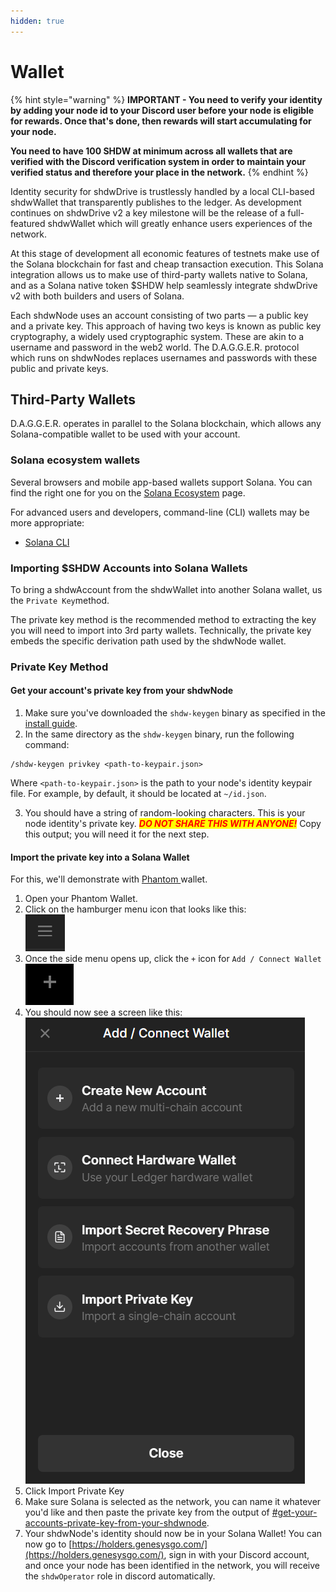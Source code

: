 ```yaml
---
hidden: true
---
```


# Wallet

{% hint style="warning" %}
**IMPORTANT - You need to verify your identity by adding your node id to your Discord user before your node is eligible for rewards. Once that's done, then rewards will start accumulating for your node.**

**You need to have 100 SHDW at minimum across all wallets that are verified with the Discord verification system in order to maintain your verified status and therefore your place in the network.**
{% endhint %}

Identity security for shdwDrive is trustlessly handled by a local CLI-based shdwWallet that transparently publishes to the ledger. As development continues on shdwDrive v2 a key milestone will be the release of a full-featured shdwWallet which will greatly enhance users experiences of the network.

At this stage of development all economic features of testnets make use of the Solana blockchain for fast and cheap transaction execution. This Solana integration allows us to make use of third-party wallets native to Solana, and as a Solana native token $SHDW help seamlessly integrate shdwDrive v2 with both builders and users of Solana.

Each shdwNode uses an account consisting of two parts — a public key and a private key. This approach of having two keys is known as public key cryptography, a widely used cryptographic system. These are akin to a username and password in the web2 world. The D.A.G.G.E.R. protocol which runs on shdwNodes replaces usernames and passwords with these public and private keys.

## Third-Party Wallets

D.A.G.G.E.R. operates in parallel to the Solana blockchain, which allows any Solana-compatible wallet to be used with your account.

### Solana ecosystem wallets

Several browsers and mobile app-based wallets support Solana. You can find the right one for you on the [Solana Ecosystem](https://solana.com/ecosystem/explore?categories=wallet) page.

For advanced users and developers, command-line (CLI) wallets may be more appropriate:

* [Solana CLI](https://docs.solana.com/cli)

### Importing $SHDW Accounts into Solana Wallets

To bring a shdwAccount from the shdwWallet into another Solana wallet, us the `Private Key`method.

The private key method is the recommended method to extracting the key you will need to import into 3rd party wallets. Technically, the private key embeds the specific derivation path used by the shdwNode wallet.&#x20;

### Private Key Method

#### Get your account's private key from your shdwNode

1. Make sure you've downloaded the `shdw-keygen` binary as specified in the [install guide](install.md#id-3.-initial-node-configuration).
2. In the same directory as the `shdw-keygen` binary, run the following command:

```
/shdw-keygen privkey <path-to-keypair.json>
```

Where `<path-to-keypair.json>` is the path to your node's identity keypair file. For example, by default, it should be located at `~/id.json`.

3. You should have a string of random-looking characters. This is your node identity's private key. _<mark style="color:red;">**DO NOT SHARE THIS WITH ANYONE!**</mark>_ Copy this output; you will need it for the next step.

#### Import the private key into a Solana Wallet

For this, we'll demonstrate with [Phantom ](https://phantom.app/)wallet.

1. Open your Phantom Wallet.
2. Click on the hamburger menu icon that looks like this:\
   ![](<../.gitbook/assets/image (2).png>)
3. Once the side menu opens up, click the `+` icon for `Add / Connect Wallet`\
   ![](<../.gitbook/assets/image (3).png>)
4. You should now see a screen like this:\
   ![](<../.gitbook/assets/image (4).png>)
5. Click Import Private Key
6. Make sure Solana is selected as the network, you can name it whatever you'd like and then paste the private key from the output of [#get-your-accounts-private-key-from-your-shdwnode](wallet.md#get-your-accounts-private-key-from-your-shdwnode "mention").
7. Your shdwNode's identity should now be in your Solana Wallet! You can now go to [https://holders.genesysgo.com/](https://holders.genesysgo.com/), sign in with your Discord account, and once your node has been identified in the network, you will receive the `shdwOperator` role in discord automatically.
